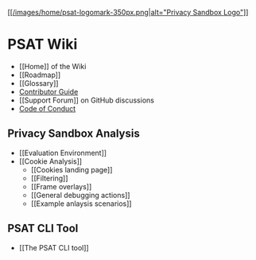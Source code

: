[[[/images/home/psat-logomark-350px.png|alt="Privacy Sandbox Logo"]]](https://privacysandbox.com)

# PSAT Wiki

- [[Home]] of the Wiki
- [[Roadmap]]
- [[Glossary]]
- [Contributor Guide](https://github.com/flutter/flutter/blob/master/CONTRIBUTING.md)
- [[Support Forum]] on GitHub discussions
- [Code of Conduct](https://github.com/flutter/flutter/blob/master/CODE_OF_CONDUCT.md)

## Privacy Sandbox Analysis

- [[Evaluation Environment]]
- [[Cookie Analysis]]
  - [[Cookies landing page]]
  - [[Filtering]]
  - [[Frame overlays]]
  - [[General debugging actions]]
  - [[Example anlaysis scenarios]]

## PSAT CLI Tool

- [[The PSAT CLI tool]]

